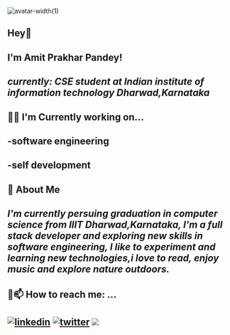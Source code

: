 ![avatar-width(1)](https://user-images.githubusercontent.com/79746265/205503130-26f018f7-f020-452d-8ec2-062d732a51ae.jpg)

## Hey👋
I'm Amit Prakhar Pandey!
---
*currently: CSE student at Indian institute of information technology Dharwad,Karnataka*
---
👩‍💻 I'm Currently working on...
---
-software engineering  
---
-self development
---
## 🚀 About Me
*I'm currently persuing graduation in computer science from IIIT Dharwad,Karnataka, I'm a full stack  developer and exploring new skills in software engineering, I like to experiment and learning new technologies,i love to read, enjoy music and explore nature outdoors.*
---
## 🔗📫 How to reach me: ...
[![linkedin](https://img.shields.io/badge/linkedin-0A66C2?style=for-the-badge&logo=linkedin&logoColor=white)](https://www.linkedin.com/in/amit-prakhar-pandey-b537851b0/)
[![twitter](https://img.shields.io/badge/twitter-1DA1F2?style=for-the-badge&logo=twitter&logoColor=white)](https://twitter.com/amit_prakhar?t=Q0zAbEj26VYWmRtTcPR-Yw&s=09)
<a href="mailto:amitprakhar35@gmail.com"><img src="https://camo.githubusercontent.com/c56b9d90d739795fc65913830815397e88fa7e17b014dde4cbeda78ad0943fe2/68747470733a2f2f696d672e69636f6e73382e636f6d2f636f6c6f722f33352f3030303030302f676d61696c2e706e67" data-canonical-src="https://img.icons8.com/color/35/000000/gmail.png" style="max-width: 100%;"></a>
---


<!--
**amit012-bit/amit012-bit** is a ✨ _special_ ✨ repository because its `README.md` (this file) appears on your GitHub profile.

Here are some ideas to get you started:

- 🔭 I’m currently working on ...
- 🌱 I’m currently learning ...
- 👯 I’m looking to collaborate on ...
- 🤔 I’m looking for help with ...
- 💬 Ask me about ...
- 📫 How to reach me: ...
- 😄 Pronouns: ...
- ⚡ Fun fact: ...
-->
